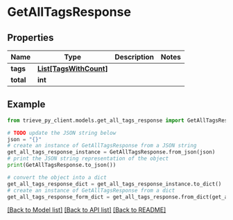 # GetAllTagsResponse


## Properties

Name | Type | Description | Notes
------------ | ------------- | ------------- | -------------
**tags** | [**List[TagsWithCount]**](TagsWithCount.md) |  | 
**total** | **int** |  | 

## Example

```python
from trieve_py_client.models.get_all_tags_response import GetAllTagsResponse

# TODO update the JSON string below
json = "{}"
# create an instance of GetAllTagsResponse from a JSON string
get_all_tags_response_instance = GetAllTagsResponse.from_json(json)
# print the JSON string representation of the object
print(GetAllTagsResponse.to_json())

# convert the object into a dict
get_all_tags_response_dict = get_all_tags_response_instance.to_dict()
# create an instance of GetAllTagsResponse from a dict
get_all_tags_response_form_dict = get_all_tags_response.from_dict(get_all_tags_response_dict)
```
[[Back to Model list]](../README.md#documentation-for-models) [[Back to API list]](../README.md#documentation-for-api-endpoints) [[Back to README]](../README.md)


